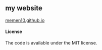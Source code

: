 ## my website
[memen10.github.io](https://memen10.github.io/?)


#### License
The code is available under the MIT license.
